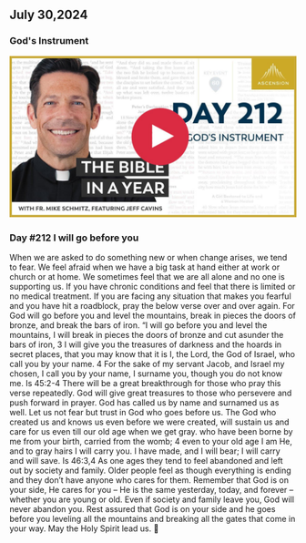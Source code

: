 ## July 30,2024

### God's Instrument

[![God's Instrument](https://raw.githubusercontent.com/linusjf/BIAY/main/July/jpgs/Day212.jpg)](https://youtu.be/XXOr_gRVE3M "God's Instrument")

### Day #212 I will go before you

When we are asked to do something new or when change arises, we tend to fear. We feel afraid when we have a big task at hand either at work or church or at home. We sometimes feel that we are all alone and no one is supporting us. If you have chronic conditions and feel that there is limited or no medical treatment.
If you are facing any situation that makes you fearful and you have hit a roadblock, pray the below verse over and over again. For God will go before you and level the mountains, break in pieces the doors of bronze, and break the bars of iron.
“I will go before you and level the mountains, I will break in pieces the doors of bronze and cut asunder the bars of iron, 3 I will give you the treasures of darkness and the hoards in secret places, that you may know that it is I, the Lord, the God of Israel, who call you by your name. 4 For the sake of my servant Jacob, and Israel my chosen, I call you by your name, I surname you, though you do not know me. Is 45:2-4
There will be a great breakthrough for those who pray this verse repeatedly. God will give great treasures to those who persevere and push forward in prayer. God has called us by name and surnamed us as well. Let us not fear but trust in God who goes before us.
The God who created us and knows us even before we were created, will sustain us and care for us even till our old age when we get gray.
who have been borne by me from your birth, carried from the womb; 4 even to your old age I am He, and to gray hairs I will carry you. I have made, and I will bear; I will carry and will save. Is 46:3,4
As one ages they tend to feel abandoned and left out by society and family. Older people feel as though everything is ending and they don’t have anyone who cares for them. Remember that God is on your side, He cares for you – He is the same yesterday, today, and forever – whether you are young or old. Even if society and family leave you, God will never abandon you. Rest assured that God is on your side and he goes before you leveling all the mountains and breaking all the gates that come in your way.
May the Holy Spirit lead us. 🙏
